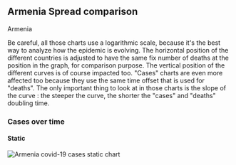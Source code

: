 ## Armenia Spread comparison 

Armenia



Be careful, all those charts use a logarithmic scale, because it's the best way to analyze how the epidemic is evolving. 
The horizontal position of the different countries is adjusted to have the same fix number of deaths at the position in the graph, for comparison purpose.
The vertical position of the different curves is of course impacted too.
"Cases" charts are even more affected too because they use the same time offset that is used for "deaths".
The only important thing to look at in those charts is the slope of the curve : the steeper the curve, the shorter the "cases" and "deaths" doubling time.


 
### Cases over time
 
#### Static
![Armenia covid-19 cases static chart](https://raw.githubusercontent.com/madlag/coronavirus_study/master/notebooks/graphs/2020-03-20/countries/Armenia/2020-03-20_Armenia_deaths.png "Armenia covid-19 cases static chart")   

